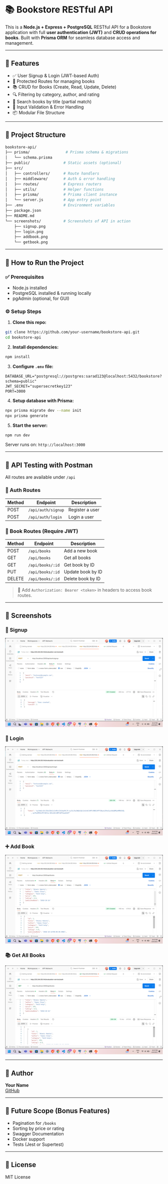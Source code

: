 # 📚 Bookstore RESTful API

This is a **Node.js + Express + PostgreSQL** RESTful API for a Bookstore application with full **user authentication (JWT)** and **CRUD operations for books**. Built with **Prisma ORM** for seamless database access and management.

---

## 🚀 Features

- ✅ User Signup & Login (JWT-based Auth)
- 🔐 Protected Routes for managing books
- 📚 CRUD for Books (Create, Read, Update, Delete)
- 🔍 Filtering by category, author, and rating
- 🔎 Search books by title (partial match)
- 📄 Input Validation & Error Handling
- 📦 Modular File Structure

---

## 📁 Project Structure

```bash
bookstore-api/
├── prisma/                # Prisma schema & migrations
│   └── schema.prisma
├── public/               # Static assets (optional)
├── src/
│   ├── controllers/      # Route handlers
│   ├── middleware/       # Auth & error handling
│   ├── routes/           # Express routers
│   ├── utils/            # Helper functions
│   ├── prisma/           # Prisma client instance
│   └── server.js         # App entry point
├── .env                  # Environment variables
├── package.json
├── README.md
└── screenshots/          # Screenshots of API in action
    ├── signup.png
    ├── login.png
    ├── addbook.png
    └── getbook.png
```

---

## 🧪 How to Run the Project

### ✅ Prerequisites
- Node.js installed
- PostgreSQL installed & running locally
- pgAdmin (optional, for GUI)

### ⚙️ Setup Steps

1. **Clone this repo:**
```bash
git clone https://github.com/your-username/bookstore-api.git
cd bookstore-api
```

2. **Install dependencies:**
```bash
npm install
```

3. **Configure `.env` file:**
```
DATABASE_URL="postgresql://postgres:sarad123@localhost:5432/bookstore?schema=public"
JWT_SECRET="supersecretkey123"
PORT=3000
```

4. **Setup database with Prisma:**
```bash
npx prisma migrate dev --name init
npx prisma generate
```

5. **Start the server:**
```bash
npm run dev
```

Server runs on: `http://localhost:3000`

---

## 🧪 API Testing with Postman

All routes are available under `/api`

### 🔐 Auth Routes
| Method | Endpoint              | Description |
|--------|------------------------|-------------|
| POST   | `/api/auth/signup`     | Register a user |
| POST   | `/api/auth/login`      | Login a user |

### 📘 Book Routes (Require JWT)
| Method | Endpoint           | Description |
|--------|--------------------|-------------|
| POST   | `/api/books`       | Add a new book |
| GET    | `/api/books`       | Get all books |
| GET    | `/api/books/:id`   | Get book by ID |
| PUT    | `/api/books/:id`   | Update book by ID |
| DELETE | `/api/books/:id`   | Delete book by ID |

> 🔑 Add `Authorization: Bearer <token>` in headers to access book routes.

---

## 📸 Screenshots

### 📝 Signup
![Signup](./screenshots/signup.png)

### 🔐 Login
![Login](./screenshots/login.png)

### ➕ Add Book
![Add Book](./screenshots/addbook.png)

### 📚 Get All Books
![Get Book](./screenshots/getbook.png)

---

## 🙌 Author
**Your Name**  
[GitHub](https://github.com/your-username)

---

## 🧠 Future Scope (Bonus Features)
- Pagination for `/books`
- Sorting by price or rating
- Swagger Documentation
- Docker support
- Tests (Jest or Supertest)

---

## 📜 License
MIT License